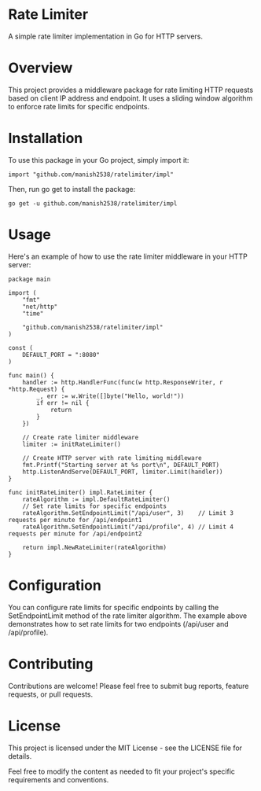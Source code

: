 # Rate Limiter
A simple rate limiter implementation in Go for HTTP servers.

# Overview
This project provides a middleware package for rate limiting HTTP requests based on client IP address and endpoint. It uses a sliding window algorithm to enforce rate limits for specific endpoints.

# Installation
To use this package in your Go project, simply import it:

```
import "github.com/manish2538/ratelimiter/impl"
```

Then, run go get to install the package:

```
go get -u github.com/manish2538/ratelimiter/impl
```

# Usage
Here's an example of how to use the rate limiter middleware in your HTTP server:

```
package main

import (
	"fmt"
	"net/http"
	"time"

	"github.com/manish2538/ratelimiter/impl"
)

const (
	DEFAULT_PORT = ":8080"
)

func main() {
	handler := http.HandlerFunc(func(w http.ResponseWriter, r *http.Request) {
		_, err := w.Write([]byte("Hello, world!"))
		if err != nil {
			return
		}
	})

	// Create rate limiter middleware
	limiter := initRateLimiter()

	// Create HTTP server with rate limiting middleware
	fmt.Printf("Starting server at %s port\n", DEFAULT_PORT)
	http.ListenAndServe(DEFAULT_PORT, limiter.Limit(handler))
}

func initRateLimiter() impl.RateLimiter {
	rateAlgorithm := impl.DefaultRateLimiter()
	// Set rate limits for specific endpoints
	rateAlgorithm.SetEndpointLimit("/api/user", 3)    // Limit 3 requests per minute for /api/endpoint1
	rateAlgorithm.SetEndpointLimit("/api/profile", 4) // Limit 4 requests per minute for /api/endpoint2

	return impl.NewRateLimiter(rateAlgorithm)
}

```
# Configuration
You can configure rate limits for specific endpoints by calling the SetEndpointLimit method of the rate limiter algorithm. The example above demonstrates how to set rate limits for two endpoints (/api/user and /api/profile).

# Contributing
Contributions are welcome! Please feel free to submit bug reports, feature requests, or pull requests.

# License
This project is licensed under the MIT License - see the LICENSE file for details.

Feel free to modify the content as needed to fit your project's specific requirements and conventions.
